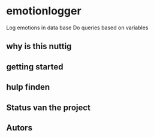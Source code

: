 # emotionlogger

Log emotions in data base Do queries based on variables

## why is this nuttig

## getting started

## hulp finden

## Status van the project

## Autors
